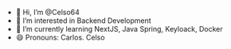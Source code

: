 - 👋 Hi, I’m @Celso64
- 👀 I’m interested in Backend Development
- 🌱 I’m currently learning NextJS, Java Spring, Keyloack, Docker
- 😄 Pronouns: Carlos. Celso

<!---
Celso64/Celso64 is a ✨ special ✨ repository because its `README.md` (this file) appears on your GitHub profile.
You can click the Preview link to take a look at your changes.
--->
